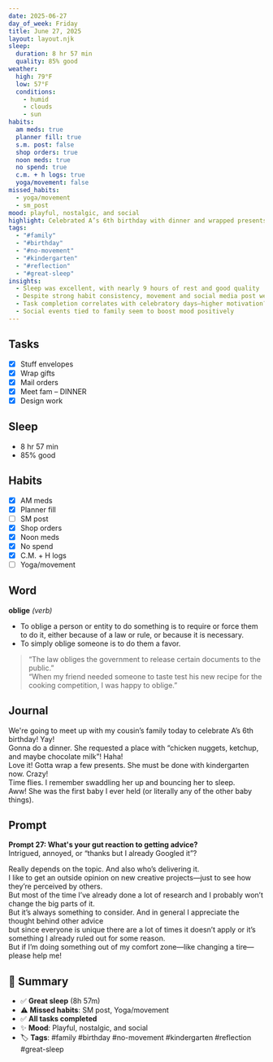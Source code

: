 ```yaml
---
date: 2025-06-27
day_of_week: Friday
title: June 27, 2025
layout: layout.njk
sleep:
  duration: 8 hr 57 min
  quality: 85% good
weather:
  high: 79°F
  low: 57°F
  conditions:
    - humid
    - clouds
    - sun
habits:
  am meds: true
  planner fill: true
  s.m. post: false
  shop orders: true
  noon meds: true
  no spend: true
  c.m. + h logs: true
  yoga/movement: false
missed_habits:
  - yoga/movement
  - sm_post
mood: playful, nostalgic, and social
highlight: Celebrated A’s 6th birthday with dinner and wrapped presents
tags:
  - "#family"
  - "#birthday"
  - "#no-movement"
  - "#kindergarten"
  - "#reflection"
  - "#great-sleep"
insights:
  - Sleep was excellent, with nearly 9 hours of rest and good quality
  - Despite strong habit consistency, movement and social media post were missed
  - Task completion correlates with celebratory days—higher motivation?
  - Social events tied to family seem to boost mood positively
---
```


## Tasks
- [x] Stuff envelopes  
- [x] Wrap gifts  
- [x] Mail orders  
- [x] Meet fam – DINNER  
- [x] Design work  

## Sleep
- 8 hr 57 min  
- 85% good  

## Habits
- [x] AM meds  
- [x] Planner fill  
- [ ] SM post  
- [x] Shop orders  
- [x] Noon meds  
- [x] No spend  
- [x] C.M. + H logs  
- [ ] Yoga/movement  

## Word
**oblige** *(verb)*  
- To oblige a person or entity to do something is to require or force them to do it, either because of a law or rule, or because it is necessary.  
- To simply oblige someone is to do them a favor.  
> “The law obliges the government to release certain documents to the public.”  
> “When my friend needed someone to taste test his new recipe for the cooking competition, I was happy to oblige.”

## Journal
We're going to meet up with my cousin’s family today to celebrate A’s 6th birthday! Yay!  
Gonna do a dinner. She requested a place with “chicken nuggets, ketchup, and maybe chocolate milk”! Haha!  
Love it! Gotta wrap a few presents. She must be done with kindergarten now. Crazy!  
Time flies. I remember swaddling her up and bouncing her to sleep.  
Aww! She was the first baby I ever held (or literally any of the other baby things).

## Prompt
**Prompt 27: What's your gut reaction to getting advice?**  
Intrigued, annoyed, or “thanks but I already Googled it”?

Really depends on the topic. And also who’s delivering it.  
I like to get an outside opinion on new creative projects—just to see how they’re perceived by others.  
But most of the time I’ve already done a lot of research and I probably won’t change the big parts of it.  
But it’s always something to consider. And in general I appreciate the thought behind other advice  
but since everyone is unique there are a lot of times it doesn’t apply or it’s something I already ruled out for some reason.  
But if I’m doing something out of my comfort zone—like changing a tire—please help me!

## 📌 Summary
- ✅ **Great sleep** (8h 57m)  
- ⚠️ **Missed habits**: SM post, Yoga/movement  
- ✅ **All tasks completed**  
- ✨ **Mood**: Playful, nostalgic, and social  
- 🏷️ **Tags**: #family #birthday #no-movement #kindergarten #reflection #great-sleep